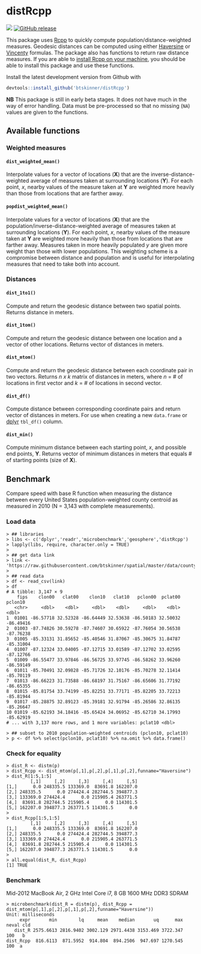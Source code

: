 # distRcpp

![](https://img.shields.io/badge/dev-beta-red.svg)
[![GitHub release](https://img.shields.io/github/release/btskinner/distRcpp.svg)](https://github.com/btskinner/distRcpp)

This package uses [Rcpp](http://www.rcpp.org) to quickly compute population/distance-weighted measures. Geodesic distances can be computed using either [Haversine](https://en.wikipedia.org/wiki/Haversine_formula) or [Vincenty](https://en.wikipedia.org/wiki/Vincenty%27s_formulae) formulas. The package also has functions to return raw distance measures. If you are able to [install Rcpp on your machine](https://github.com/RcppCore/Rcpp), you should be able to install this package and use these functions.

Install the latest development version from Github with

```r
devtools::install_github('btskinner/distRcpp')
```

**NB** This package is still in early beta stages. It does not have much in the way of error handling. Data must be pre-processed so that no missing (`NA`) values are given to the functions. 

## Available functions

### Weighted measures

#### `dist_weighted_mean()`

Interpolate values for a vector of locations (**X**) that are the inverse-distance-weighted average of measures taken at surrounding locations (**Y**). For each point, *x*, nearby values of the measure taken at **Y** are weighted more heavily than those from locations that are farther away.

#### `popdist_weighted_mean()`

Interpolate values for a vector of locations (**X**) that are the population/inverse-distance-weighted average of measures taken at surrounding locations (**Y**). For each point, *x*, nearby values of the measure taken at **Y** are weighted more heavily than those from locations that are farther away. Measures taken in more heavily populated *y* are given more weight than those with lower populations. This weighting scheme is a compromise between distance and population and is useful for interpolating measures that need to take both into account.

### Distances

#### `dist_1to1()`

Compute and return the geodesic distance between two spatial points. Returns distance in meters.

#### `dist_1tom()`

Compute and return the geodesic distance between one location and a vector of other locations. Returns vector of distances in meters.

#### `dist_mtom()`

Compute and return the geodesic distance between each coordinate pair in two vectors. Returns *n x k* matrix of distances in meters, where *n* = # of locations in first vector and *k* = # of locations in second vector.

#### `dist_df()`

Compute distance between corresponding coordinate pairs and return vector of distances in meters. For use when creating a new `data.frame` or [dplyr](https://CRAN.R-project.org/package=dplyr) `tbl_df()` column.

#### `dist_min()`

Compute minimum distance between each starting point, *x*, and possible end points, **Y**. Returns vector of minimum distances in meters that equals # of starting points (size of **X**).

## Benchmark

Compare speed with base R function when measuring the distance between every United States population-weighted county centroid as measured in 2010 (N = 3,143 with complete measurements).

### Load data

```
> ## libraries
> libs <- c('dplyr','readr','microbenchmark','geosphere','distRcpp')
> lapply(libs, require, character.only = TRUE)
>
> ## get data link
> link <- 'https://raw.githubusercontent.com/btskinner/spatial/master/data/county_centers.csv'
> 
> ## read data
> df <- read_csv(link)
> df
# A tibble: 3,147 × 9
    fips    clon00   clat00    clon10   clat10   pclon00  pclat00   pclon10
   <chr>     <dbl>    <dbl>     <dbl>    <dbl>     <dbl>    <dbl>     <dbl>
1  01001 -86.57718 32.52328 -86.64449 32.53638 -86.50183 32.50032 -86.49416
2  01003 -87.74826 30.59278 -87.74607 30.65922 -87.76054 30.56538 -87.76238
3  01005 -85.33131 31.85652 -85.40546 31.87067 -85.30675 31.84787 -85.31004
4  01007 -87.12324 33.04005 -87.12715 33.01589 -87.12702 33.02595 -87.12766
5  01009 -86.55477 33.97846 -86.56725 33.97745 -86.58262 33.96260 -86.59149
6  01011 -85.70491 32.09828 -85.71726 32.10176 -85.70278 32.11414 -85.70119
7  01013 -86.66223 31.73588 -86.68197 31.75167 -86.65606 31.77192 -86.65355
8  01015 -85.81754 33.74199 -85.82251 33.77171 -85.82205 33.72213 -85.81944
9  01017 -85.28875 32.89123 -85.39181 32.91794 -85.26586 32.86135 -85.26647
10 01019 -85.62193 34.18416 -85.65424 34.06952 -85.62710 34.17993 -85.62919
# ... with 3,137 more rows, and 1 more variables: pclat10 <dbl>

> ## subset to 2010 population-weighted centroids (pclon10, pclat10)
> p <- df %>% select(pclon10, pclat10) %>% na.omit %>% data.frame()

```

### Check for equality
```
> dist_R <- distm(p)
> dist_Rcpp <- dist_mtom(p[,1],p[,2],p[,1],p[,2],funname="Haversine")
> dist_R[1:5,1:5]
         [,1]     [,2]     [,3]     [,4]     [,5]
[1,]      0.0 248335.5 133369.0  83691.8 162207.0
[2,] 248335.5      0.0 274424.4 282744.5 394877.3
[3,] 133369.0 274424.4      0.0 215905.4 263771.5
[4,]  83691.8 282744.5 215905.4      0.0 114301.5
[5,] 162207.0 394877.3 263771.5 114301.5      0.0
>
> dist_Rcpp[1:5,1:5]
         [,1]     [,2]     [,3]     [,4]     [,5]
[1,]      0.0 248335.5 133369.0  83691.8 162207.0
[2,] 248335.5      0.0 274424.4 282744.5 394877.3
[3,] 133369.0 274424.4      0.0 215905.4 263771.5
[4,]  83691.8 282744.5 215905.4      0.0 114301.5
[5,] 162207.0 394877.3 263771.5 114301.5      0.0
>
> all.equal(dist_R, dist_Rcpp)
[1] TRUE
```

### Benchmark

Mid-2012 MacBook Air, 2 GHz Intel Core i7, 8 GB 1600 MHz DDR3 SDRAM

```
> microbenchmark(dist_R = distm(p), dist_Rcpp = dist_mtom(p[,1],p[,2],p[,1],p[,2],funname="Haversine"))
Unit: milliseconds
     expr       min        lq     mean    median       uq      max neval cld
   dist_R 2575.6613 2816.9402 3002.129 2971.4438 3153.469 3722.347   100   b
dist_Rcpp  816.6113  871.5952  914.804  894.2506  947.697 1270.545   100  a 
```